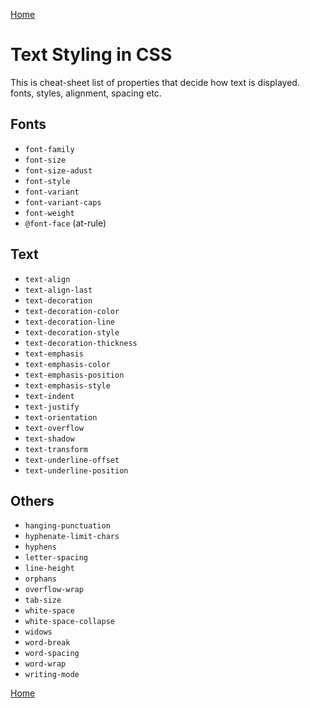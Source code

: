 [Home](./readme.md) 

# Text Styling in CSS

This is cheat-sheet list of properties that decide how text is displayed. fonts, styles, alignment, spacing etc. 

## Fonts

- `font-family`
- `font-size`
- `font-size-adust`
- `font-style`
- `font-variant`
- `font-variant-caps`
- `font-weight`
- `@font-face` (at-rule)

## Text

- `text-align`
- `text-align-last`
- `text-decoration`
- `text-decoration-color`
- `text-decoration-line`
- `text-decoration-style`
- `text-decoration-thickness`
- `text-emphasis`
- `text-emphasis-color`
- `text-emphasis-position`
- `text-emphasis-style`
- `text-indent`
- `text-justify`
- `text-orientation`
- `text-overflow`
- `text-shadow`
- `text-transform`
- `text-underline-offset`
- `text-underline-position`

## Others

- `hanging-punctuation`
- `hyphenate-limit-chars`
- `hyphens`
- `letter-spacing`
- `line-height`
- `orphans`
- `overflow-wrap`
- `tab-size`
- `white-space`
- `white-space-collapse`
- `widows`
- `word-break`
- `word-spacing`
- `word-wrap`
- `writing-mode`

[Home](./readme.md) 
